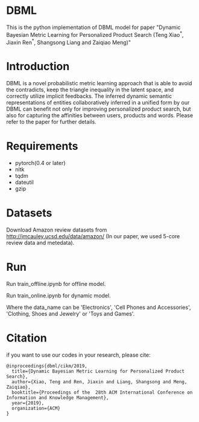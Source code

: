 # DBML
This is the python implementation of DBML model for paper "Dynamic Bayesian Metric Learning for Personalized Product Search
(Teng Xiao<sup>\*</sup>, Jiaxin Ren<sup>\*</sup>, Shangsong Liang and Zaiqiao Meng)" 


# Introduction
DBML is a novel probabilistic metric learning approach that is able to avoid the contradicts, keep
the triangle inequality in the latent space, and correctly utilize implicit feedbacks. The inferred dynamic semantic representations of entities collaboratively inferred in a unified form by our DBML can benefit not only for
improving personalized product search, but also for capturing the affinities between users, products and words. Please refer to the paper for further details.

# Requirements
* pytorch(0.4 or later)
* nltk
* tqdm
* dateutil
* gzip





# Datasets

Download Amazon review datasets from http://jmcauley.ucsd.edu/data/amazon/ (In our paper, we used 5-core review data and metedata).


# Run
Run train_offline.ipynb for offline model.

Run train_online.ipynb for dynamic model.

Where the data_name can be 'Electronics', 'Cell Phones and Accessories', 'Clothing, Shoes and Jewelry' or 'Toys and Games'.



# Citation
if you want to use our codes in your research, please cite:
```
@inproceedings{dbml/cikm/2019,
  title={Dynamic Bayesian Metric Learning for Personalized Product Search},
  author={Xiao, Teng and Ren, Jiaxin and Liang, Shangsong and Meng, Zaiqiao},
  booktitle={Proceedings of the  28th ACM International Conference on Information and Knowledge Management},
  year={2019},
  organization={ACM}
}
```
